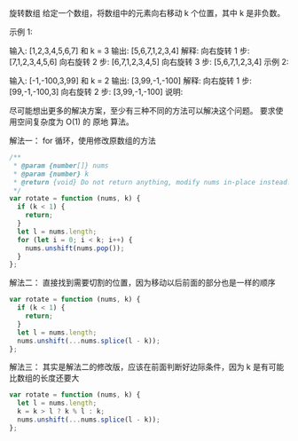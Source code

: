 旋转数组
给定一个数组，将数组中的元素向右移动 k 个位置，其中 k 是非负数。

示例 1:

输入: [1,2,3,4,5,6,7] 和 k = 3
输出: [5,6,7,1,2,3,4]
解释:
向右旋转 1 步: [7,1,2,3,4,5,6]
向右旋转 2 步: [6,7,1,2,3,4,5]
向右旋转 3 步: [5,6,7,1,2,3,4]
示例 2:

输入: [-1,-100,3,99] 和 k = 2
输出: [3,99,-1,-100]
解释:
向右旋转 1 步: [99,-1,-100,3]
向右旋转 2 步: [3,99,-1,-100]
说明:

尽可能想出更多的解决方案，至少有三种不同的方法可以解决这个问题。
要求使用空间复杂度为 O(1) 的 原地 算法。

解法一：
for 循环，使用修改原数组的方法

```js
/**
 * @param {number[]} nums
 * @param {number} k
 * @return {void} Do not return anything, modify nums in-place instead.
 */
var rotate = function (nums, k) {
  if (k < 1) {
    return;
  }
  let l = nums.length;
  for (let i = 0; i < k; i++) {
    nums.unshift(nums.pop());
  }
};
```

解法二：
直接找到需要切割的位置，因为移动以后前面的部分也是一样的顺序

```js
var rotate = function (nums, k) {
  if (k < 1) {
    return;
  }
  let l = nums.length;
  nums.unshift(...nums.splice(l - k));
};
```

解法三：
其实是解法二的修改版，应该在前面判断好边际条件，因为 k 是有可能比数组的长度还要大

```js
var rotate = function (nums, k) {
  let l = nums.length;
  k = k > l ? k % l : k;
  nums.unshift(...nums.splice(l - k));
};
```
